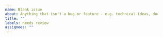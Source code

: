 ```yaml
---
name: Blank issue
about: Anything that isn't a bug or feature - e.g. technical ideas, docs improvement, a question
title: ""
labels: needs review
assignees: ""
---
```

